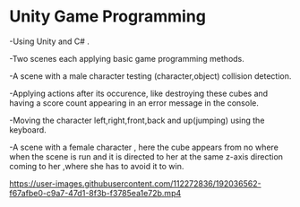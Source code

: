 # Unity Game Programming
-Using Unity and C# .

-Two scenes each applying basic game programming methods.

-A scene with a male character testing (character,object) collision detection.

-Applying actions after its occurence, like destroying these cubes and having a score count appearing in an error message in the console.

-Moving the character left,right,front,back and up(jumping) using the keyboard. 

-A scene with a female character , here the cube appears from no where when the scene is run and it is directed to her at the same z-axis direction coming to her ,where she has to avoid it to win.

https://user-images.githubusercontent.com/112272836/192036562-f67afbe0-c9a7-47d1-8f3b-f3785ea1e72b.mp4


